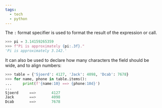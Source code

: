 ```yaml
---
tags:
  - tech
  - python
---
```

The `:` format specifier is used to format the result of the expression or call.

```python
>>> pi = 3.14159265359
>>> f"Pi is approximately {pi:.3f}."
'Pi is approximately 3.142.'
```

It can also be used to declare how many characters the field should be wide, and to align numbers:

```python
>>> table = {'Sjoerd': 4127, 'Jack': 4098, 'Dcab': 7678}
>>> for name, phone in table.items():
...     print(f'{name:10} ==> {phone:10d}')
...
Sjoerd     ==>       4127
Jack       ==>       4098
Dcab       ==>       7678
```
